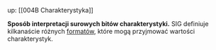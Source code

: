 up: [[004B Charakterystyka]]

**Sposób interpretacji surowych bitów charakterystyki.**
SIG definiuje kilkanaście różnych [formatów](https://btprodspecificationrefs.blob.core.windows.net/assigned-numbers/Assigned%20Number%20Types/Format%20Types.pdf), które mogą przyjmować wartości charakterystyk.
